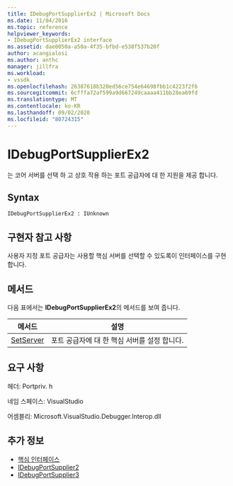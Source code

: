 ```yaml
---
title: IDebugPortSupplierEx2 | Microsoft Docs
ms.date: 11/04/2016
ms.topic: reference
helpviewer_keywords:
- IDebugPortSupplierEx2 interface
ms.assetid: dae0050a-a50a-4f35-bfbd-e538f537b20f
author: acangialosi
ms.author: anthc
manager: jillfra
ms.workload:
- vssdk
ms.openlocfilehash: 26387618b320ed56ce754e64698fbb1c4223f2f6
ms.sourcegitcommit: 6cfffa72af599a9d667249caaaa411bb28ea69fd
ms.translationtype: MT
ms.contentlocale: ko-KR
ms.lasthandoff: 09/02/2020
ms.locfileid: "80724315"
---
```

# <a name="idebugportsupplierex2"></a>IDebugPortSupplierEx2
는 코어 서버를 선택 하 고 상호 작용 하는 포트 공급자에 대 한 지원을 제공 합니다.

## <a name="syntax"></a>Syntax

```
IDebugPortSupplierEx2 : IUnknown
```

## <a name="notes-for-implementers"></a>구현자 참고 사항
 사용자 지정 포트 공급자는 사용할 핵심 서버를 선택할 수 있도록이 인터페이스를 구현 합니다.

## <a name="methods"></a>메서드
 다음 표에서는 **IDebugPortSupplierEx2**의 메서드를 보여 줍니다.

|메서드|설명|
|------------|-----------------|
|[SetServer](../../../extensibility/debugger/reference/idebugportsupplierex2-setserver.md)|포트 공급자에 대 한 핵심 서버를 설정 합니다.|

## <a name="requirements"></a>요구 사항
 헤더: Portpriv. h

 네임 스페이스: VisualStudio

 어셈블리: Microsoft.VisualStudio.Debugger.Interop.dll

## <a name="see-also"></a>추가 정보
- [핵심 인터페이스](../../../extensibility/debugger/reference/core-interfaces.md)
- [IDebugPortSupplier2](../../../extensibility/debugger/reference/idebugportsupplier2.md)
- [IDebugPortSupplier3](../../../extensibility/debugger/reference/idebugportsupplier3.md)
